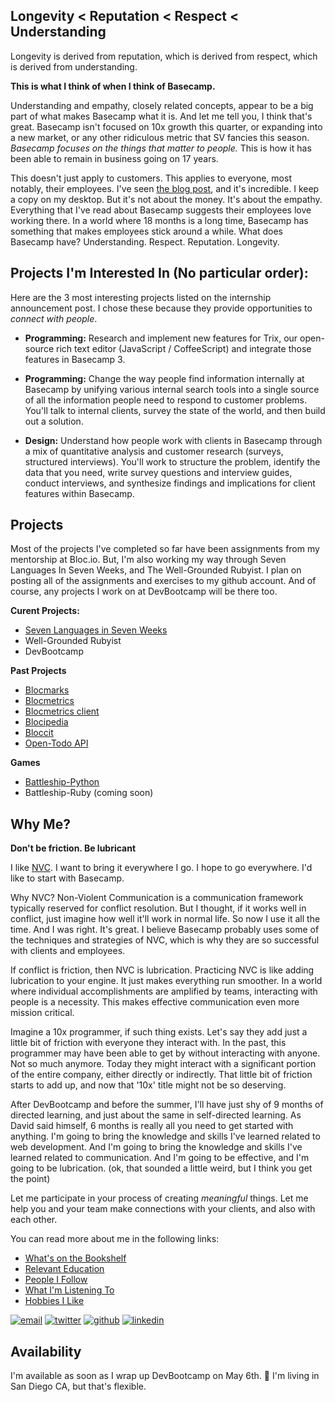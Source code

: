 ## Longevity < Reputation < Respect < Understanding

Longevity is derived from reputation, which is derived from respect, which is derived from understanding.

**This is what I think of when I think of Basecamp.**

Understanding and empathy, closely related concepts, appear to be a big part of what makes Basecamp what it is. And let me tell you, I think that's great. Basecamp isn't focused on 10x growth this quarter, or expanding into a new market, or any other ridiculous metric that SV fancies this season. *Basecamp focuses on the things that matter to people.* This is how it has been able to remain in business going on 17 years.

This doesn't just apply to customers. This applies to everyone, most notably, their employees. I've seen [the blog post][1], and it's incredible. I keep a copy on my desktop. But it's not about the money. It's about the empathy. Everything that I've read about Basecamp suggests their employees love working there. In a world where 18 months is a long time, Basecamp has something that makes employees stick around a while. What does Basecamp have? Understanding. Respect. Reputation. Longevity.

## Projects I'm Interested In (No particular order):

Here are the 3 most interesting projects listed on the internship announcement post.
I chose these because they provide opportunities to *connect with people*.

* **Programming:** Research and implement new features for Trix, our open-source rich text editor (JavaScript / CoffeeScript) and integrate those features in Basecamp 3.

* **Programming:** Change the way people find information internally at Basecamp by unifying various internal search tools into a single source of all the information people need to respond to customer problems. You'll talk to internal clients, survey the state of the world, and then build out a solution.

* **Design:** Understand how people work with clients in Basecamp through a mix of quantitative analysis and customer research (surveys, structured interviews). You'll work to structure the problem, identify the data that you need, write survey questions and interview guides, conduct interviews, and synthesize findings and implications for client features within Basecamp.


## Projects

Most of the projects I've completed so far have been assignments from my mentorship at Bloc.io. But, I'm also working my way through Seven Languages In Seven Weeks, and The Well-Grounded Rubyist. I plan on posting all of the assignments and exercises to my github account. And of course, any projects I work on at DevBootcamp will be there too.

**Curent Projects:**
  * [Seven Languages in Seven Weeks][seven]
  * Well-Grounded Rubyist
  * DevBootcamp

**Past Projects**
  * [Blocmarks][blocmarks]
  * [Blocmetrics][blocmetrics]
  * [Blocmetrics client][blocmetrics-client]
  * [Blocipedia][blocipedia]
  * [Bloccit][bloccit]
  * [Open-Todo API][todo]

**Games**
  * [Battleship-Python][bs-python]
  * Battleship-Ruby (coming soon)

## Why Me?

**Don't be friction. Be lubricant**

I like [NVC][nvc]. I want to bring it everywhere I go. I hope to go everywhere. I'd like to start with Basecamp.

Why NVC? Non-Violent Communication is a communication framework typically reserved for conflict resolution. But I thought, if it works well in conflict, just imagine how well it'll work in normal life. So now I use it all the time. And I was right. It's great. I believe Basecamp probably uses some of the techniques and strategies of NVC, which is why they are so successful with clients and employees.

If conflict is friction, then NVC is lubrication. Practicing NVC is like adding lubrication to your engine. It just makes everything run smoother. In a world where individual accomplishments are amplified by teams, interacting with people is a necessity. This makes effective communication even more mission critical.

Imagine a 10x programmer, if such thing exists. Let's say they add just a little bit of friction with everyone they interact with. In the past, this programmer may have been able to get by without interacting with anyone. Not so much anymore. Today they might interact with a significant portion of the entire company, either directly or indirectly. That little bit of friction starts to add up, and now that '10x' title might not be so deserving.

After DevBootcamp and before the summer, I'll have just shy of 9 months of directed learning, and just about the same in self-directed learning. As David said himself, 6 months is really all you need to get started with anything. I'm going to bring the knowledge and skills I've learned related to web development. And I'm going to bring the knowledge and skills I've learned related to communication. And I'm going to be effective, and I'm going to be lubrication. (ok, that sounded a little weird, but I think you get the point)

Let me participate in your process of creating *meaningful* things. Let me help you and your team make connections with your clients, and also with each other.

You can read more about me in the following links:
* [What's on the Bookshelf](../bookshelf.md)
* [Relevant Education](../classes.md)
* [People I Follow](../following.md)
* [What I'm Listening To](../podcasts.md)
* [Hobbies I Like](../hobbies.md)

[![email]][4] [![twitter]][1]  [![github]][3]  [![linkedin]][2]

## Availability

I'm available as soon as I wrap up DevBootcamp on May 6th. :checkered_flag:
I'm living in San Diego CA, but that's flexible.


<!-- begin references -->

[twitter]: https://raw.githubusercontent.com/paulrobertlloyd/socialmediaicons/master/twitter-48x48.png
[linkedin]: https://raw.githubusercontent.com/paulrobertlloyd/socialmediaicons/master/linkedin-48x48.png
[github]: https://raw.githubusercontent.com/paulrobertlloyd/socialmediaicons/master/github-48x48.png
[email]: https://raw.githubusercontent.com/paulrobertlloyd/socialmediaicons/master/email-48x48.png

[1]: http://www.twitter.com/wolverineks
[2]: http://www.linkedin.com/in/wolverineks
[3]: https://github.com/wolverineks/
[4]: mailto:wolverine.ks+basecamp@gmail.com

[seven]: https://github.com/wolverineks/Seven-Languages-in-Seven-Weeks
[bs-python]: https://github.com/wolverineks/battleship-python
[blocmarks]: https://github.com/wolverineks/Blocmarks
[blocmetrics]: https://github.com/wolverineks/Blocmetrics
[blocmetrics-client]: https://github.com/wolverineks/Blocmetrics-Client
[todo]: https://github.com/wolverineks/Open-Todo-API
[blocipedia]: https://github.com/wolverineks/Blocipedia
[bloccit]: https://github.com/wolverineks/Bloccit

[nvc]: https://en.wikipedia.org/wiki/Nonviolent_Communication

